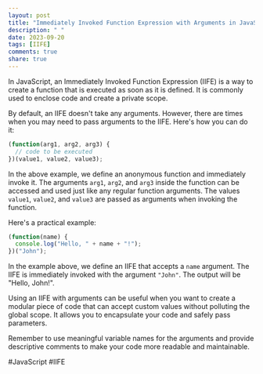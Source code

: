 ```yaml
---
layout: post
title: "Immediately Invoked Function Expression with Arguments in JavaScript"
description: " "
date: 2023-09-20
tags: [IIFE]
comments: true
share: true
---
```


In JavaScript, an Immediately Invoked Function Expression (IIFE) is a way to create a function that is executed as soon as it is defined. It is commonly used to enclose code and create a private scope.

By default, an IIFE doesn't take any arguments. However, there are times when you may need to pass arguments to the IIFE. Here's how you can do it:

```javascript
(function(arg1, arg2, arg3) {
  // code to be executed
})(value1, value2, value3);
```

In the above example, we define an anonymous function and immediately invoke it. The arguments `arg1`, `arg2`, and `arg3` inside the function can be accessed and used just like any regular function arguments. The values `value1`, `value2`, and `value3` are passed as arguments when invoking the function.

Here's a practical example:

```javascript
(function(name) {
  console.log("Hello, " + name + "!");
})("John");
```

In the example above, we define an IIFE that accepts a `name` argument. The IIFE is immediately invoked with the argument `"John"`. The output will be "Hello, John!".

Using an IIFE with arguments can be useful when you want to create a modular piece of code that can accept custom values without polluting the global scope. It allows you to encapsulate your code and safely pass parameters.

Remember to use meaningful variable names for the arguments and provide descriptive comments to make your code more readable and maintainable.

#JavaScript #IIFE
